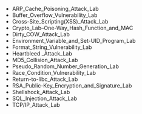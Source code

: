 - ARP_Cache_Poisoning_Attack_Lab
- Buffer_Overflow_Vulnerability_Lab
- Cross-Site_Scripting(XSS)_Attack_Lab
- Crypto_Lab–One-Way_Hash_Function_and_MAC
- Dirty_COW_Attack_Lab
- Environment_Variable_and_Set-UID_Program_Lab
- Format_String_Vulnerability_Lab
- Heartbleed _Attack_Lab
- MD5_Collision_Attack_Lab
- Pseudo_Random_Number_Generation_Lab
- Race_Condition_Vulnerability_Lab
- Return-to-libc_Attack_Lab
- RSA_Public-Key_Encryption_and_Signature_Lab
- Shellshock_Attack_Lab
- SQL_Injection_Attack_Lab
- TCP/IP_Attack_Lab